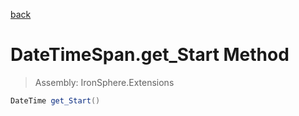﻿

[back](/IronSphere.Extensions/types/DateTimeSpan)

# DateTimeSpan.get_Start Method

> Assembly: IronSphere.Extensions

```csharp
DateTime get_Start()
```



 